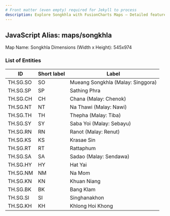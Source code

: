 ```yaml
---
# Front matter (even empty) required for Jekyll to process
description: Explore Songkhla with FusionCharts Maps – Detailed features for seamless integration. Try now & enhance your data visualization today! 
---
```


## JavaScript Alias: maps/songkhla

Map Name: Songkhla
Dimensions (Width x Height): 545x974

### List of Entities

| ID       | Short label | Label                             |
| -------- | ----------- | --------------------------------- |
| TH.SG.SO | SO          | Mueang Songkhla (Malay: Singgora) |
| TH.SG.SP | SP          | Sathing Phra                      |
| TH.SG.CH | CH          | Chana (Malay: Chenok)             |
| TH.SG.NT | NT          | Na Thawi (Malay: Nawi)            |
| TH.SG.TH | TH          | Thepha (Malay: Tiba)              |
| TH.SG.SY | SY          | Saba Yoi (Malay: Sebayu)          |
| TH.SG.RN | RN          | Ranot (Malay: Renut)              |
| TH.SG.KS | KS          | Krasae Sin                        |
| TH.SG.RT | RT          | Rattaphum                         |
| TH.SG.SA | SA          | Sadao (Malay: Sendawa)            |
| TH.SG.HY | HY          | Hat Yai                           |
| TH.SG.NM | NM          | Na Mom                            |
| TH.SG.KN | KN          | Khuan Niang                       |
| TH.SG.BK | BK          | Bang Klam                         |
| TH.SG.SI | SI          | Singhanakhon                      |
| TH.SG.KH | KH          | Khlong Hoi Khong                  |
